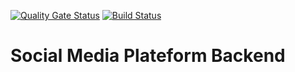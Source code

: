 [![Quality Gate Status](https://sonarqube.issamlaoumri.com/api/project_badges/measure?project=social_media_plateform_springboot&metric=alert_status&token=sqb_858b253267ba3ae312412e8ab8221ee7bd7d970f)](https://sonarqube.issamlaoumri.com/dashboard?id=social_media_plateform_springboot) [![Build Status](https://jenkins.issamlaoumri.com/buildStatus/icon?job=social-media-plateform-pipeline)](https://jenkins.issamlaoumri.com/job/social-media-plateform-pipeline/)

# Social Media Plateform Backend 
